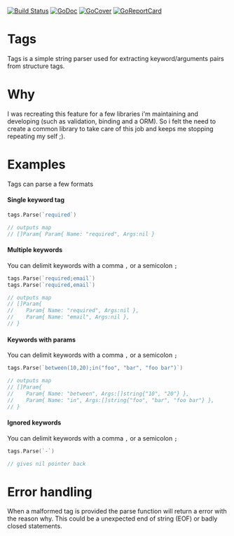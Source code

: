 [![Build Status](https://travis-ci.org/mbict/go-tags.png?branch=master)](https://travis-ci.org/mbict/go-tags)
[![GoDoc](https://godoc.org/github.com/mbict/go-tags?status.png)](http://godoc.org/github.com/mbict/go-tags)
[![GoCover](http://gocover.io/_badge/github.com/mbict/go-tags)](http://gocover.io/github.com/mbict/go-tags)
[![GoReportCard](http://goreportcard.com/badge/mbict/go-tags)](http://goreportcard.com/report/mbict/go-tags)

Tags
====

Tags is a simple string parser used for extracting keyword/arguments pairs from structure tags.

Why
===
I was recreating this feature for a few libraries i'm maintaining and developing (such as validation, binding and a ORM). 
So i felt the need to create a common library to take care of this job and keeps me stopping repeating my self ;).

Examples
========
Tags can parse a few formats

#### Single keyword tag
```go
tags.Parse(`required`)

// outputs map
// []Param{ Param{ Name: "required", Args:nil } 
```

#### Multiple keywords
You can delimit keywords with a comma `,` or a semicolon `;`
```go
tags.Parse(`required;email`)
tags.Parse(`required,email`)

// outputs map
// []Param{ 
//    Param{ Name: "required", Args:nil },
//    Param{ Name: "email", Args:nil },
// }
```

#### Keywords with params
You can delimit keywords with a comma `,` or a semicolon `;`
```go
tags.Parse(`between(10,20);in("foo", "bar", "foo bar")`)

// outputs map
// []Param{ 
//    Param{ Name: "between", Args:[]string{"10", "20"} },
//    Param{ Name: "in", Args:[]string{"foo", "bar", "foo bar"} },
// }
```

#### Ignored keywords
You can delimit keywords with a comma `,` or a semicolon `;`
```go
tags.Parse(`-`)

// gives nil pointer back
```

Error handling
==============
When a malformed tag is provided the parse function will return a error with the reason why.
This could be a unexpected end of string (EOF) or badly closed statements.